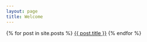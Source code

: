 ```yaml
---
layout: page
title: Welcome
---
```


{% for post in site.posts %}
  <a href="{{ BASE_PATH }}{{ post.url }}">{{ post.title }}</a>
{% endfor %}

